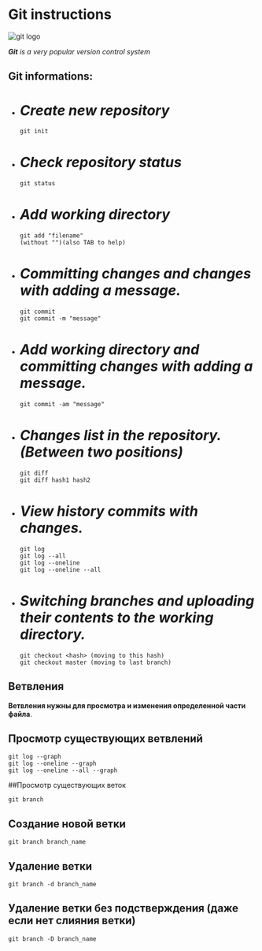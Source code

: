 # **Git instructions**

![git logo](git.jpg)

***Git** is a very popular version control system*

## Git informations:

* # *Create new repository*

      git init

* # *Check repository status*

      git status

* # *Add working directory*

      git add "filename"   
      (without "")(also TAB to help)

* # *Committing changes and changes with adding a message.*


      git commit 
      git commit -m "message"

* # *Add working directory and committing changes with adding a message.*

      git commit -am "message"

* # *Changes list in the repository.(Between two positions)*

      git diff
      git diff hash1 hash2

* # *View history commits with changes.*
      git log
      git log --all
      git log --oneline
      git log --oneline --all

* # *Switching branches and uploading their contents to the working directory.*

      git checkout <hash> (moving to this hash)
      git checkout master (moving to last branch)

## Ветвления
**Ветвления нужны для просмотра и изменения определенной части файла**.

## Просмотр существующих ветвлений
    git log --graph
    git log --oneline --graph
    git log --oneline --all --graph

##Просмотр существующих веток

    git branch

## Создание новой ветки

    git branch branch_name

## Удаление ветки

    git branch -d branch_name

## Удаление ветки без подстверждения (даже если нет слияния ветки)

    git branch -D branch_name
